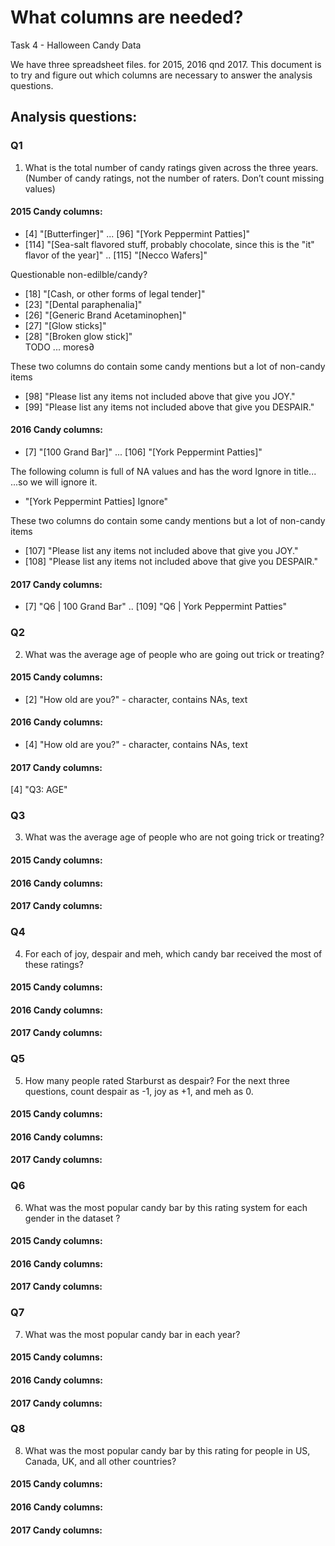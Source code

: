 # What columns are needed?

Task 4 - Halloween Candy Data

We have three spreadsheet files. for 2015, 2016 qnd 2017. This document is to 
try and figure out which columns are necessary to answer the analysis questions.

## Analysis questions:

### Q1
1. What is the total number of candy ratings given across the three years. 
(Number of candy ratings, not the number of raters. Don’t count missing values)

#### 2015 Candy columns:

 * [4] "[Butterfinger]" ... [96] "[York Peppermint Patties]"
 * [114] "[Sea-salt flavored stuff, probably chocolate, since this is the \"it\" flavor of the year]" .. [115] "[Necco Wafers]"                                                              
 
 Questionable non-edilble/candy?
 
 * [18] "[Cash, or other forms of legal tender]"
 * [23] "[Dental paraphenalia]"
* [26] "[Generic Brand Acetaminophen]"                                            
 * [27] "[Glow sticks]"         
 * [28] "[Broken glow stick]"  
TODO ... mores∂
 
 These two columns do contain some candy mentions but a lot of non-candy items
 
 * [98] "Please list any items not included above that give you JOY." 
 * [99] "Please list any items not included above that give you DESPAIR." 
 
#### 2016 Candy columns:

* [7] "[100 Grand Bar]" ... [106] "[York Peppermint Patties]"  

The following column is full of NA values and has the word Ignore in title...
...so we will ignore it.
* "[York Peppermint Patties] Ignore"

 These two columns do contain some candy mentions but a lot of non-candy items
 
* [107] "Please list any items not included above that give you JOY."
* [108] "Please list any items not included above that give you DESPAIR." 

#### 2017 Candy columns:

* [7] "Q6 | 100 Grand Bar" .. [109] "Q6 | York Peppermint Patties"

### Q2
2. What was the average age of people who are going out trick or treating?

#### 2015 Candy columns:

* [2] "How old are you?" -  character, contains NAs, text

#### 2016 Candy columns:

* [4] "How old are you?"  -  character, contains NAs, text                                                                                                                       
#### 2017 Candy columns:

  [4] "Q3: AGE"   


### Q3
3. What was the average age of people who are not going trick or treating?

#### 2015 Candy columns:
#### 2016 Candy columns:
#### 2017 Candy columns:


### Q4
4. For each of joy, despair and meh, which candy bar received the most of these ratings?

#### 2015 Candy columns:
#### 2016 Candy columns:
#### 2017 Candy columns:


### Q5
5. How many people rated Starburst as despair?
For the next three questions, count despair as -1, joy as +1, and meh as 0.

#### 2015 Candy columns:
#### 2016 Candy columns:
#### 2017 Candy columns:

### Q6
6. What was the most popular candy bar by this rating system for each gender in the dataset ?

#### 2015 Candy columns:
#### 2016 Candy columns:
#### 2017 Candy columns:

### Q7
7. What was the most popular candy bar in each year?

#### 2015 Candy columns:
#### 2016 Candy columns:
#### 2017 Candy columns:

### Q8
8. What was the most popular candy bar by this rating for people in US, Canada, UK, and all other countries?

#### 2015 Candy columns:
#### 2016 Candy columns:
#### 2017 Candy columns:

